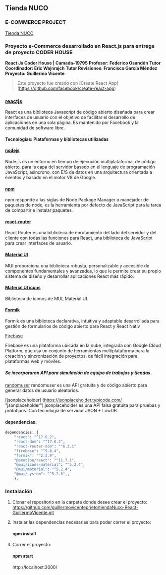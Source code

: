 ## Tienda NUCO

### E-COMMERCE PROJECT

[Tienda NUCO](https://tiendanuco.netlify.app/)

### Proyecto e-Commerce desarrollado en React.js para entrega de proyecto CODER HOUSE

**React Js Coder House | Camada-19795**
**Profesor: Federico Osandón** 
**Tutor Coordinador: Eric Wajnrajch** 
**Tutor Revisiones: Francisco García Méndez**
**Proyecto: Guillermo Vicente**

> Este proyecto fue creado con 
>[Create React App] (https://github.com/facebook/create-react-app)

### [reactjs](https://reactjs.org/)

React es una biblioteca Javascript de código abierto diseñada para crear interfaces de usuario con el objetivo de facilitar el desarrollo de aplicaciones en una sola página. Es mantenido por Facebook y la comunidad de software libre.

#### Tecnologías: Plataformas y bibliotecas utilizadas

#### [nodejs](https://nodejs.org/es/)

Node.js es un entorno en tiempo de ejecución multiplataforma, de código abierto, para la capa del servidor basado en el lenguaje de programación JavaScript, asíncrono, con E/S de datos en una arquitectura orientada a eventos y basado en el motor V8 de Google.

#### [npm](https://www.npmjs.com/)

npm responde a las siglas de Node Package Manager o manejador de paquetes de node, es la herramienta por defecto de JavaScript para la tarea de compartir e instalar paquetes.

#### [react-router](https://reacttraining.com/react-router/web/guides/quick-start)

React Router es una biblioteca de enrutamiento del lado del servidor y del cliente con todas las funciones para React, una biblioteca de JavaScript para crear interfaces de usuario. 

#### [Material UI](https://mui.com/ "Material UI")

MUI proporciona una biblioteca robusta, personalizable y accesible de componentes fundamentales y avanzados, lo que le permite crear su propio sistema de diseño y desarrollar aplicaciones React más rápido.


#### [Material UI icons](https://mui.com/components/icons/#material-icons "Material UI icons")

Biblioteca de íconos de MUI, Material UI.

#### [Formik](https://formik.org/ "Formik")

Formik es una biblioteca declarativa, intuitiva y adaptable desarrollada para gestión de formularios  de código abierto para React y React Nativ

[Firebase](https://firebase.google.com/ "Firebase")

Firebase es una plataforma ubicada en la nube, integrada con Google Cloud Platform, que usa un conjunto de herramientas multiplataforma para la creación y sincronización de proyectos. de fácil integración para plataformas web y móviles.

##### Se incorporaron API para simulación de equipo de trabajos y tiendas.

[randomuser](https://randomuser.me/ "randomuser.me")
randomuser es una API gratuita y de código abierto para generar datos de usuario aleatorios.

[jsonplaceholder] (https://jsonplaceholder.typicode.com/ "jsonplaceholder")
jsonplaceholder es una API falsa gratuita para pruebas y prototipos. Con tecnología de servidor JSON + LowDB

#### dependencias: 
```bash
dependencies: { 
    "react": "^17.0.2",
    "react-dom": "^17.0.2",
    "react-router-dom": "^6.2.1"
    "firebase": "^9.6.4",
    "formik": "^2.2.9",
    "@emotion/react": "^11.7.1",
    "@mui/icons-material": "^5.2.4",
    "@mui/material": "^5.2.4",
    "@mui/system": "^5.2.6",,
    },
```
### Instalación

1. Clonar el repositorio en la carpeta donde desee crear el proyecto:
   https://github.com/guillermovicenteprieto/tiendaNuco-React-GuillermoVicente.git

2. Instalar las dependencias necesarias para poder correr el proyecto:
    #### npm install

3. Correr el proyecto:
    #### npm start
    http://localhost:3000/

